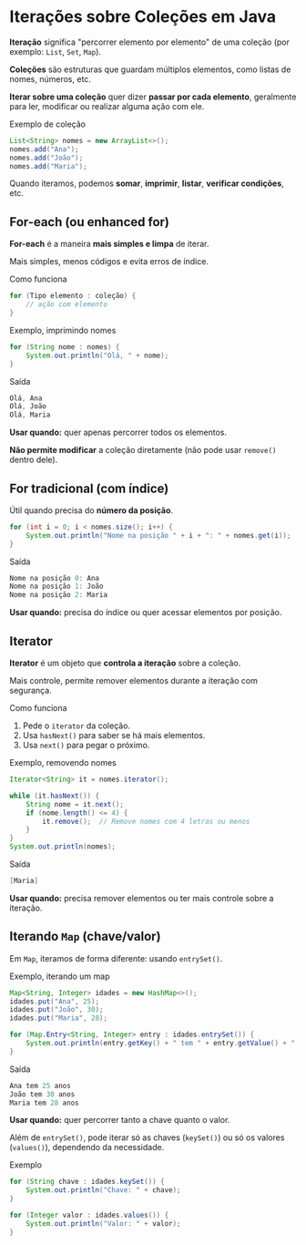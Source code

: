 # Iterações sobre Coleções em Java

**Iteração** significa "percorrer elemento por elemento" de uma coleção (por exemplo: `List`, `Set`, `Map`).

**Coleções** são estruturas que guardam múltiplos elementos, como listas de nomes, números, etc.

**Iterar sobre uma coleção** quer dizer **passar por cada elemento**, geralmente para ler, modificar ou realizar alguma ação com ele.

Exemplo de coleção

```java
List<String> nomes = new ArrayList<>();
nomes.add("Ana");
nomes.add("João");
nomes.add("Maria");
```

Quando iteramos, podemos **somar**, **imprimir**, **listar**, **verificar condições**, etc.

## For-each (ou enhanced for)

**For-each** é a maneira **mais simples e limpa** de iterar.

Mais simples, menos códigos e evita erros de índice.

Como funciona

```java
for (Tipo elemento : coleção) {
    // ação com elemento
}
```

Exemplo, imprimindo nomes

```java
for (String nome : nomes) {
    System.out.println("Olá, " + nome);
}
```

Saída

```java
Olá, Ana
Olá, João
Olá, Maria
```

**Usar quando:** quer apenas percorrer todos os elementos.

**Não permite modificar** a coleção diretamente (não pode usar `remove()` dentro dele).

## For tradicional (com índice)

Útil quando precisa do **número da posição**.

```java
for (int i = 0; i < nomes.size(); i++) {
    System.out.println("Nome na posição " + i + ": " + nomes.get(i));
}
```

Saída

```java
Nome na posição 0: Ana
Nome na posição 1: João
Nome na posição 2: Maria
```

**Usar quando:** precisa do índice ou quer acessar elementos por posição.

## Iterator

**Iterator** é um objeto que **controla a iteração** sobre a coleção.

Mais controle, permite remover elementos durante a iteração com segurança.

Como funciona

1. Pede o `iterator` da coleção.
2. Usa `hasNext()` para saber se há mais elementos.
3. Usa `next()` para pegar o próximo.

Exemplo, removendo nomes

```java
Iterator<String> it = nomes.iterator();

while (it.hasNext()) {
    String nome = it.next();
    if (nome.length() <= 4) {
        it.remove();  // Remove nomes com 4 letras ou menos
    }
}
System.out.println(nomes);
```

Saída

```java
[Maria]
```

**Usar quando:** precisa remover elementos ou ter mais controle sobre a iteração.

## Iterando `Map` (chave/valor)

Em `Map`, iteramos de forma diferente: usando `entrySet()`.

Exemplo, iterando um map

```java
Map<String, Integer> idades = new HashMap<>();
idades.put("Ana", 25);
idades.put("João", 30);
idades.put("Maria", 28);

for (Map.Entry<String, Integer> entry : idades.entrySet()) {
    System.out.println(entry.getKey() + " tem " + entry.getValue() + " anos");
}
```

Saída

```java
Ana tem 25 anos
João tem 30 anos
Maria tem 28 anos
```

**Usar quando:** quer percorrer tanto a chave quanto o valor.

Além de `entrySet()`, pode iterar só as chaves (`keySet()`) ou só os valores (`values()`), dependendo da necessidade.

Exemplo

```java
for (String chave : idades.keySet()) {
    System.out.println("Chave: " + chave);
}

for (Integer valor : idades.values()) {
    System.out.println("Valor: " + valor);
}
```
